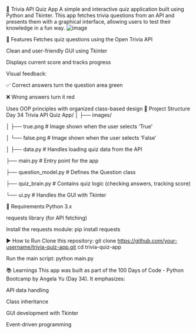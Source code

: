 🧠 Trivia API Quiz App
A simple and interactive quiz application built using Python and Tkinter. This app fetches trivia questions from an API and presents them with a graphical interface, allowing users to test their knowledge in a fun way.
![image](https://github.com/user-attachments/assets/3118c231-a450-43f2-ba50-8a50690f5a7c)

🚀 Features
Fetches quiz questions using the Open Trivia API

Clean and user-friendly GUI using Tkinter

Displays current score and tracks progress

Visual feedback:

✅ Correct answers turn the question area green

❌ Wrong answers turn it red

Uses OOP principles with organized class-based design
📁 Project Structure
Day 34 Trivia API Quiz App/
│
├── images/

│   ├── true.png         # Image shown when the user selects 'True'

│   └── false.png        # Image shown when the user selects 'False'

│
├── data.py              # Handles loading quiz data from the API

├── main.py              # Entry point for the app

├── question_model.py    # Defines the Question class

├── quiz_brain.py        # Contains quiz logic (checking answers, tracking score)

└── ui.py                # Handles the GUI with Tkinter

🔧 Requirements
Python 3.x

requests library (for API fetching)

Install the requests module:
pip install requests

▶️ How to Run
Clone this repository:
  git clone https://github.com/your-username/trivia-quiz-app.git
  cd trivia-quiz-app

Run the main script:
  python main.py

📚 Learnings
This app was built as part of the 100 Days of Code - Python Bootcamp by Angela Yu (Day 34). It emphasizes:

API data handling

Class inheritance

GUI development with Tkinter

Event-driven programming


